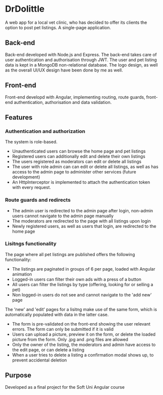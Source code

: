 # DrDolittle

A web app for a local vet clinic, who has decided to offer its clients the option to post pet listings.
A single-page application.


## Back-end
Back-end developed with Node.js and Express.  The back-end takes care of user authentication and authorisation through JWT.  The user and pet listing data is kept in a MongoDB non-relational database.  The logo design, as well as the overall UI/UX design have been done by me as well.

## Front-end
Front-end developd with Angular, implementing routing, route guards, front-end authentication, authorisation and data validation.

## Features
### Authentication and authorization
The system is role-based.
* Unauthenticated users can browse the home page and pet listings
* Registered users can additionally edit and delete their own listings
* The users registered as moderators can edit or delete all listings
* The user with role admin can can edit or delete all listings, as well as has access to the admin page to administer other services (future development)
* An HttpInterceptor is implemented to attach the authentication token with every request.

### Route guards and redirects
* The admin user is redirected to the admin page after login, non-admin users cannot navigate to the admin page manually
* The moderators are redirected to the page with all listings upon login
* Newly registered users, as well as users that login, are redirected to the home page

### Lisitngs functionality
The page where all pet listings are published offers the following functionality:
* The listings are paginated in groups of 6 per page, loaded with Angular animation
* Logged-in users can filter their own ads with a press of a button
* All users can filter the listings by type (offering, looking for or selling a pet)
* Non logged-in users do not see and cannot navigate to the 'add new' page

The 'new' and 'edit' pages for a lisitng make use of the same form, which is automatically populated with data in the latter case.
* The form is pre-validated on the front-end showing the user relevant errors.  The form can only be submitted if it is valid
* Users can upload a picture, preview it on the form, or delete the loaded picture from the form. Only .jpg and .png files are allowed
* Only the owner of the listing, the moderators and admin have access to the edit page, or can delete a listing
* When a user tries to delete a listing a confirmation modal shows up, to prevent accidental deletion

## Purpose
Developed as a final project for the Soft Uni Angular course
